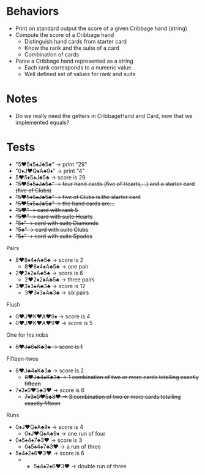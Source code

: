 # Behaviors

- Print on standard output the score of a given Cribbage hand (string)
- Compute the score of a Cribbage hand
  - Distinguish hand cards from starter card
  - Know the rank and the suite of a card
  - Combination of cards
- Parse a Cribbage hand represented as a string
    - Each rank corresponds to a numeric value
    - Well defined set of values for rank and suite

# Notes

- Do we really need the getters in CribbageHand and Card, now that we implemented equals?

# Tests

- "5♥5♦5♠J♣5♣" -> print "29"
- "0♦J♥Q♠A♣9♦" -> print "4"
- 5♥5♦5♠J♣5♣ -> score is 29
- ~~"5♥5♦5♠J♣5♣" -> four hand cards (five of Hearts,...) and a starter card (five of Clubs)~~
- ~~"5♥5♦5♠J♣5♣" -> five of Clubs is the starter card~~
- ~~"5♥5♦5♠J♣5♣" -> the hand cards are...~~
- ~~"5♥" -> card with rank 5~~
- ~~"5♥" -> card with suite Hearts~~
- ~~"5♦" -> card with suite Diamonds~~
- ~~"5♣" -> card with suite Clubs~~
- ~~"5♠" -> card with suite Spades~~

Pairs

- 8♥8♦4♠A♣5♣ -> score is 2
  - 8♥8♦4♠A♣5♣ -> one pair
- 2♥2♦2♠A♣5♣ -> score is 6
  - 2♥2♦2♠A♣5♣ -> three pairs
- 3♥3♦3♠A♣3♣ -> score is 12
  - 3♥3♦3♠A♣3♣ -> six pairs

Flush

- 0♥J♥K♥A♥9♦ -> score is 4
- 0♥J♥K♥A♥9♥ -> score is 5

One for his nobs

- ~~8♥J♣6♠K♣3♣ -> score is 1~~

Fifteen-twos

- 8♥J♣4♠K♣3♣ -> score is 2
  - ~~8♥J♣4♠K♣3♣ -> 1 combination of two or more cards totalling exactly fifteen~~
- 7♦3♦0♥5♣3♥ -> score is 6
  - ~~7♦3♦0♥5♣3♥ -> 3 combination of two or more cards totalling exactly fifteen~~

Runs

- 0♦J♥Q♠A♣9♦ -> score is 4
  - 0♦J♥Q♠A♣9♦ -> one run of four
- 0♠5♠4♠7♣3♥ -> score is 3
  - 0♠5♠4♠7♣3♥ -> a run of three
- 5♠4♠2♠6♥3♥ -> score is 6
  - - 5♠4♠2♠6♥3♥ -> double run of three

